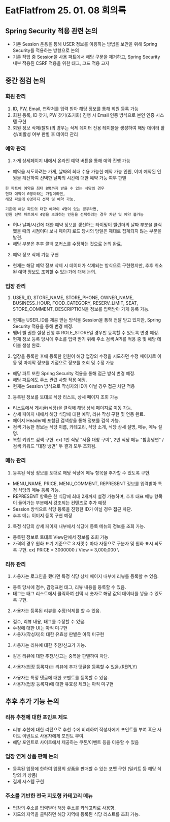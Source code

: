 # EatFlatfrom 25. 01. 08 회의록

## Spring Security 적용 관련 논의

* 기존 Session 운용을 통해 USER 정보를 이용하는 방법을 보안을 위해 Spring Security를 적용하는 방향으로 논의
* 기존 작업 중 Session을 사용 파트에서 해당 구문을 제거하고, Spring Security 내부 적용된 CSRF 적용을 위한 태그, 코드 적용 고지

## 중간 점검 논의

### 회원 관리

1) ID, PW, Email, 연락처를 입력 받아 해당 정보를 통해 회원 등록 가능
2) 회원 등록, ID 찾기, PW 찾기(초기화) 진행 시 Email 인증 방식으로 본인 인증 시스템 구현
3) 회원 정보 삭제(탈퇴)의 경우는 삭제 데이터 전용 테이블을 생성하여 해당 데이터 활성/비활성 여부 판별 후 데이터 관리

### 예약 관리

1) 가게 상세페이지 내에서 온라인 예약 버튼을 통해 예약 진행 가능

* 예약을 시도하려는 가게, 날짜의 최대 수용 가능한 예약 가능 인원, 이미 예약된 인원을 계산하여 선택한 날짜의 시간에 대한 예약 가능 여부 판별

``` 예시로
한 파트에 예약을 최대 8명까지 받을 수 있는 식당의 경우
현재 예약이 0명이라는 가정이라면,
해당 파트에 8명까지 선택 및 예약 가능.

기존에 해당 파트의 대한 예약이 4명이 있는 경우라면,
인원 선택 파트에서 4명을 초과하는 인원을 선택하려는 경우 차단 및 예약 불가능 
```

* 허나 날짜/시간에 대한 예약 정보를 갱신하는 타이밍이 캘린더의 날짜 부분을 클릭했을 때의 시점이다 보니 페이지 로드 당시의 당일은 제대로 집계되지 않는 부분을 발견.
* 해당 부분은 추후 콜백 포커스를 수정하는 것으로 논의 완료.

2) 예약 정보 삭제 기능 구현

* 현재는 해당 예약 정보 삭제 시 데이터가 삭제되는 방식으로 구현했지만, 추후 취소된 예약 정보도 조회할 수 있는가에 대해 논의.

### 업장 관리

1) USER_ID, STORE_NAME, STORE_PHONE, OWNER_NAME, BUSINESS_HOUR, FOOD_CATEGORY, RESERV_LIMIT, SEAT, STORE_COMMENT, DESCRIPTION을 정보를 입력받아 가게 등록 가능.

* 현재는 USER_ID를 제공 받는 방식을 Session을 통해 전달 받고 있지만, Spring Security 적용을 통해 변경 예정.
* 멤버 별 권한 설정 진행 후 ROLE_STORE일 경우만 등록할 수 있도록 변경 예정.
* 현재 정보 등록 당시에 주소를 입력 받기 위해 주소 검색 API를 적용 중 및 해당 테이블 생성 완료.

2) 업장을 등록한 후에 등록한 인원이 해당 업장의 수정을 시도하면 수정 페이지로 이동 및 마지막 정보를 기점으로 정보를 조회 및 수정 가능

* 해당 파트 또한 Spring Security 적용을 통해 접근 방식 변경 예정.
* 해당 파트에도 주소 관련 사항 적용 예정.
* 현재는 Session 방식으로 작성자의 ID가 아닐 경우 접근 차단 적용

3) 등록된 정보를 토대로 식당 리스트, 상세 페이지 조회 가능

* 리스트에서 게시글(식당)을 클릭해 해당 상세 페이지로 이동 가능.
* 상세 페이지 내에서 해당 식당에 대한 예약, 리뷰 작성 구현 및 연동 완료.
* 페이지 Header에 포함된 검색창을 통해 정보를 검색 가능.
* 검색 가능한 정보는 식당 이름, 카테고리, 식당 소개, 식당 상세 설명, 메뉴, 메뉴 설명.
* 복합 키워드 검색 구현. ex) 1번 식당 "서울 대창 구이", 2번 식당 메뉴 "함흥냉면" / 검색 키워드 "대창 냉면" 두 결과 모두 조회됨.

### 메뉴 관리

1) 등록된 식당 정보를 토대로 해당 식당에 메뉴 항목을 추가할 수 있도록 구현.

* MENU_NAME, PRICE, MENU_COMMENT, REPRESENT 정보를 입력받아 특정 식당의 메뉴 등록 가능.
* REPRESENT 항목은 한 식당에 최대 2개까지 설정 가능하며, 추후 대표 메뉴 항목이 들어가는 부분에서 강조되는 컨텐츠로 추가 예정
* Session 방식으로 식당 등록을 진행한 ID가 아닐 경우 접근 차단.
* 추후 메뉴 이미지 등록 구현 예정


2) 특정 식당의 상세 페이지 내부에서 식당에 등록 메뉴의 정보를 조회 가능.

* 등록된 정보로 토대로 View단에서 정보를 조회 가능
* 가격의 경우 원화 표기 기준으로 3 자릿수 마다 자동으로 구분자 및 원화 표시 되도록 구현. ex) PRICE = 3000000 / View = 3,000,000 \

### 리뷰 관리

1) 사용자는 로그인을 했다면 특정 식당 상세 페이지 내부에 리뷰를 등록할 수 있음.

* 등록 당시에 점수, 감정표현 태그, 리뷰 내용을 등록할 수 있음.
* 태그는 태그 리스트에서 클릭하여 선택 시 숫자로 해당 값의 데이터를 넣을 수 있도록 구현.

2) 사용자는 등록된 리뷰를 수정/삭제를 할 수 있음.

* 점수, 리뷰 내용, 태그를 수정할 수 있음.
* 수정에 대한 UI는 아직 미구현
* 사용자(작성자)의 대한 유효성 판별은 아직 미구현

3) 사용자는 리뷰에 대한 추천/신고가 가능.

* 같은 리뷰에 대한 추천/신고는 중복을 판별하여 차단.

4) 사용자(업장 등록자)는 리뷰에 추가 댓글을 등록할 수 있음.(REPLY)

* 사용자는 특정 댓글에 대한 코멘트를 등록할 수 있음.
* 사용자(업장 등록자)에 대한 유효성 체크는 아직 미구현

## 추후 추가 기능 논의

### 리뷰 추천에 대한 포인트 제도

* 리뷰 추천에 대한 리턴으로 추천 수에 비례하여 작성자에게 포인트를 부여 혹은 사이트 이벤트로 사용자에게 포인트 부여.
* 해당 포인트로 사이트에서 제공하는 쿠폰/이벤트 등을 이용할 수 있음

### 업장 연계 상품 판매 논의

* 등록된 업장에 한하여 업장의 상품을 판매할 수 있는 포맷 구현 (밀키트 등 해당 식당의 키 상품)
* 결제 시스템 구현


### 주소를 기반한 전국 지도형 카테고리 메뉴

* 업장의 주소를 입력받아 해당 주소를 카테고리로 사용함.
* 지도의 지역을 클릭하면 해당 지역에 등록된 식당 리스트를 조회 가능.
